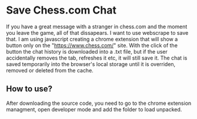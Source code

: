 # Save Chess.com Chat
 If you have a great message with a stranger in chess.com and the moment you leave the game, all of that dissapears. I want to use webscrape to save that. I am using javascript creating a chrome extension that will show a button only on the "https://www.chess.com/" site. With the click of the button the chat history is downloaded into a .txt file, but if the user accidentally removes the tab, refreshes it etc, it will still save it. The chat is saved temporarily into the browser's local storage until it is overriden, removed or deleted from the cache. 
 
 ## How to use?
 After downloading the source code, you need to go to the chrome extension managment, open developer mode and add the folder to load unpacked.
